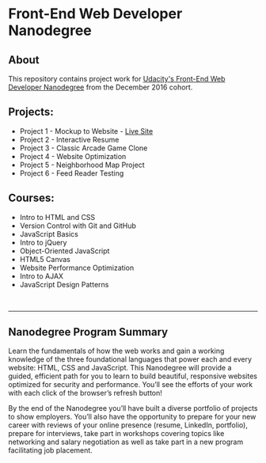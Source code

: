 <h1>Front-End Web Developer Nanodegree</h1>

<h2>About</h2>

This repository contains project work for <a href="https://www.udacity.com/course/front-end-web-developer-nanodegree--nd001" target="_blank" >Udacity's Front-End Web Developer Nanodegree</a> from the December 2016 cohort.

<h2>Projects:</h2>
<ul>
  <li>Project 1 - Mockup to Website - <a href="http://michaelosullivan.london/" target="_blank">Live Site</a></li>
  <li>Project 2 - Interactive Resume</li>
  <li>Project 3 - Classic Arcade Game Clone</li>
  <li>Project 4 - Website Optimization</li>
  <li>Project 5 - Neighborhood Map Project</li>
  <li>Project 6 - Feed Reader Testing</li>
</ul>

<h2>Courses:</h2>
<ul>
  <li>Intro to HTML and CSS</li>
  <li>Version Control with Git and GitHub</li>
  <li>JavaScript Basics</li>
  <li>Intro to jQuery</li>
  <li>Object-Oriented JavaScript</li>
  <li>HTML5 Canvas</li>
  <li>Website Performance Optimization</li>
  <li>Intro to AJAX</li>
  <li>JavaScript Design Patterns</li>
</ul>
</hr>
</br>
<hr>

<h2>Nanodegree Program Summary</h2>

<p>Learn the fundamentals of how the web works and gain a working knowledge of the three foundational languages that power each and every website: HTML, CSS and JavaScript. This Nanodegree will provide a guided, efficient path for you to learn to build beautiful, responsive websites optimized for security and performance. You’ll see the efforts of your work with each click of the browser’s refresh button!</p>

<p>By the end of the Nanodegree you’ll have built a diverse portfolio of projects to show employers. You’ll also have the opportunity to prepare for your new career with reviews of your online presence (resume, LinkedIn, portfolio), prepare for interviews, take part in workshops covering topics like networking and salary negotiation as well as take part in a new program facilitating job placement.</p>
